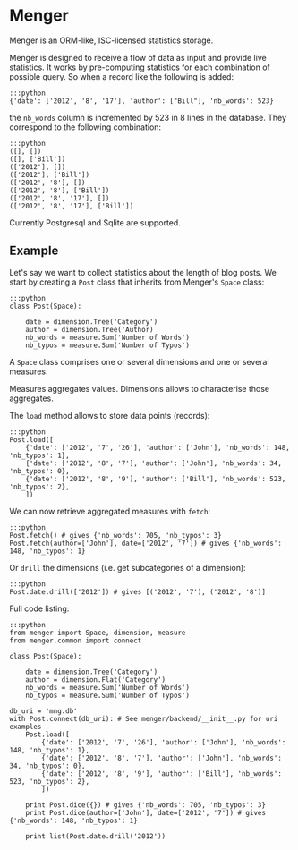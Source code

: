 
# Menger

Menger is an ORM-like, ISC-licensed statistics storage.

Menger is designed to receive a flow of data as input and provide
live statistics. It works by pre-computing statistics for each
combination of possible query. So when a record like the following is
added:

    :::python
    {'date': ['2012', '8', '17'], 'author': ["Bill"], 'nb_words': 523}

the `nb_words` column is incremented by 523 in 8 lines in the
database. They correspond to the following combination:

    :::python
    ([], [])
    ([], ['Bill'])
    (['2012'], [])
    (['2012'], ['Bill'])
    (['2012', '8'], [])
    (['2012', '8'], ['Bill'])
    (['2012', '8', '17'], [])
    (['2012', '8', '17'], ['Bill'])

Currently Postgresql and Sqlite are supported.


## Example

Let's say we want to collect statistics about the length of blog posts. We
start by creating a `Post` class that inherits from Menger's `Space` class:

    :::python
    class Post(Space):

        date = dimension.Tree('Category')
        author = dimension.Tree('Author)
        nb_words = measure.Sum('Number of Words')
        nb_typos = measure.Sum('Number of Typos')

A `Space` class comprises one or several dimensions and one or several
measures.

Measures aggregates values. Dimensions allows to characterise those
aggregates.


The `load` method allows to store data points (records):

    :::python
    Post.load([
        {'date': ['2012', '7', '26'], 'author': ['John'], 'nb_words': 148, 'nb_typos': 1},
        {'date': ['2012', '8', '7'], 'author': ['John'], 'nb_words': 34, 'nb_typos': 0},
        {'date': ['2012', '8', '9'], 'author': ['Bill'], 'nb_words': 523, 'nb_typos': 2},
        ])

We can now retrieve aggregated measures with `fetch`:

    :::python
    Post.fetch() # gives {'nb_words': 705, 'nb_typos': 3}
    Post.fetch(author=['John'], date=['2012', '7']) # gives {'nb_words': 148, 'nb_typos': 1}

Or `drill` the dimensions (i.e. get subcategories of a dimension):

    :::python
    Post.date.drill(['2012']) # gives [('2012', '7'), ('2012', '8')]

Full code listing:

    :::python
    from menger import Space, dimension, measure
    from menger.common import connect

    class Post(Space):

        date = dimension.Tree('Category')
        author = dimension.Flat('Category')
        nb_words = measure.Sum('Number of Words')
        nb_typos = measure.Sum('Number of Typos')

    db_uri = 'mng.db'
    with Post.connect(db_uri): # See menger/backend/__init__.py for uri examples
        Post.load([
            {'date': ['2012', '7', '26'], 'author': ['John'], 'nb_words': 148, 'nb_typos': 1},
            {'date': ['2012', '8', '7'], 'author': ['John'], 'nb_words': 34, 'nb_typos': 0},
            {'date': ['2012', '8', '9'], 'author': ['Bill'], 'nb_words': 523, 'nb_typos': 2},
            ])

        print Post.dice({}) # gives {'nb_words': 705, 'nb_typos': 3}
        print Post.dice(author=['John'], date=['2012', '7']) # gives {'nb_words': 148, 'nb_typos': 1}

        print list(Post.date.drill('2012'))
